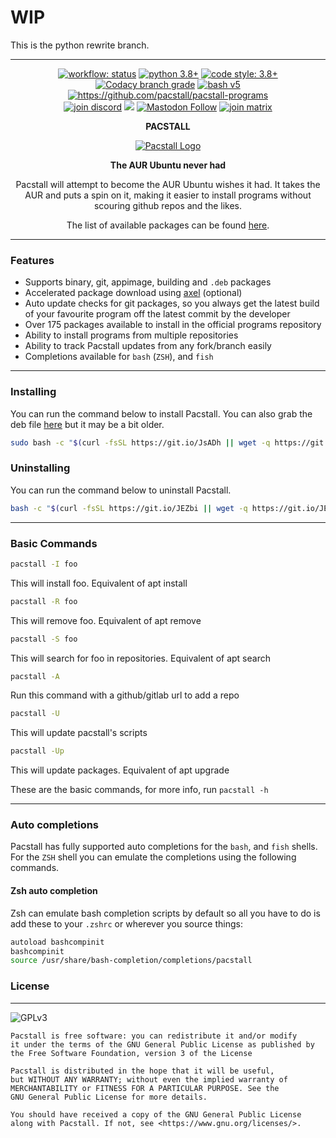 # WIP

This is the python rewrite branch.

---

<p align="center">
  <!-- Programming info -->
  <a href="https://github.com/pacstall/pacstall/actions/workflows/remote-bash.yml"><img alt="workflow: status"src="https://img.shields.io/github/workflow/status/pacstall/pacstall/test%20install%20script?label=test%20install&logo=github&style=flat-square"></a>
  <a href="https://www.python.org/"><img alt="python 3.8+" src="https://img.shields.io/badge/python-3.8%2B-306998?logo=python&logoColor=white&style=flat-square"></a>
  <a href="https://github.com/psf/black"><img alt="code style: 3.8+" src="https://img.shields.io/badge/code%20style-black-black?style=flat-square"/></a>
  <a href="https://www.codacy.com/gh/pacstall/pacstall/dashboard?utm_source=github.com&amp;utm_medium=referral&amp;utm_content=pacstall/pacstall&amp;utm_campaign=Badge_Grade"><img alt="Codacy branch grade" src="https://img.shields.io/codacy/grade/3c7e992f7e464b16919b7d57e524c997/python3-rewrite?logo=codacy&style=flat-square"></a>
  <a href="https://www.gnu.org/software/bash"><img alt="bash v5" src="https://img.shields.io/badge/bash-v5-chateauGreen?logo=gnubash&logoColor=white&style=flat-square"></a>
  <a href="https://github.com/pacstall/pacstall-programs"><img alt="https://github.com/pacstall/pacstall-programs" src="https://img.shields.io/github/commit-activity/m/pacstall/pacstall-programs?style=flat-square&label=user%20repo%20activity"></a><br>
  <!-- Social -->
  <a href="https://discord.gg/yzrjXJV6K8"><img alt="join discord" src="https://img.shields.io/discord/839818021207801878?color=5865F2&label=Discord&logo=discord&logoColor=FFFFFF&style=flat-square"></a>
  <a href="https://reddit.com/r/pacstall"><img src="https://img.shields.io/reddit/subreddit-subscribers/pacstall?label=reddit&color=FF4301&style=flat-square&logo=reddit&logoColor=FFFFFF" loading="lazy"></a>
  <a href="https://social.linux.pizza/web/@pacstall"><img alt="Mastodon Follow" src="https://img.shields.io/mastodon/follow/107278715447740005?color=3088d4&domain=https%3A%2F%2Fsocial.linux.pizza&label=mastodon&logo=mastodon&logoColor=white&style=flat-square" loading="lazy"></a>
  <a href="https://matrix.to/#/#pacstall:matrix.org"><img alt="join matrix" src="https://img.shields.io/matrix/pacstall:matrix.org?color=888888&label=Matrix&logo=Matrix&style=flat-square"></a>

</p>

<p align="center"><b>PACSTALL</b></p>
<p align="center">
<a href="https://github.com/pacstall/pacstall"><img align="center" src="https://pacstall.dev/image/pacstall.svg" alt="Pacstall Logo"></a>
</p>
<p align="center"><b>The AUR Ubuntu never had</b></p>

<p align="center">Pacstall will attempt to become the AUR Ubuntu wishes it had. It takes the AUR and puts a spin on it, making it easier to install programs without scouring github repos and the likes.</p>
<p align="center">The list of available packages can be found <a href="https://github.com/pacstall/pacstall-programs/tree/master/packages">here</a>.</p>
</p>

---

### Features

*  Supports binary, git, appimage, building and `.deb` packages
*  Accelerated package download using [axel](https://github.com/axel-download-accelerator/axel) (optional)
*  Auto update checks for git packages, so you always get the latest build of your favourite program off the latest commit by the developer
*  Over 175 packages available to install in the official programs repository
*  Ability to install programs from multiple repositories
*  Ability to track Pacstall updates from any fork/branch easily
*  Completions available for `bash` (`ZSH`), and `fish`

---

### Installing

You can run the command below to install Pacstall.
You can also grab the deb file [here](https://github.com/pacstall/pacstall/releases/latest) but it may be a bit older.
```bash
sudo bash -c "$(curl -fsSL https://git.io/JsADh || wget -q https://git.io/JsADh -O -)"
```

### Uninstalling

You can run the command below to uninstall Pacstall.
```bash
bash -c "$(curl -fsSL https://git.io/JEZbi || wget -q https://git.io/JEZbi -O -)"
```
---

### Basic Commands
```bash
pacstall -I foo
```
This will install foo. Equivalent of apt install

```bash
pacstall -R foo
```
This will remove foo. Equivalent of apt remove

```bash
pacstall -S foo
```
This will search for foo in repositories. Equivalent of apt search

```bash
pacstall -A
```
Run this command with a github/gitlab url to add a repo

```bash
pacstall -U
```
This will update pacstall's scripts

```bash
pacstall -Up
```

This will update packages. Equivalent of apt upgrade

These are the basic commands, for more info, run `pacstall -h`

---
### Auto completions
Pacstall has fully supported auto completions for the `bash`, and `fish` shells. For the `ZSH` shell you can emulate the completions using the following commands.
#### Zsh auto completion
Zsh can emulate bash completion scripts by default so all you have to do is add these to your `.zshrc` or wherever you source things:
```bash
autoload bashcompinit
bashcompinit
source /usr/share/bash-completion/completions/pacstall
```

### License
---
![GPLv3](https://www.gnu.org/graphics/gplv3-with-text-136x68.png)
```monospace
Pacstall is free software: you can redistribute it and/or modify
it under the terms of the GNU General Public License as published by
the Free Software Foundation, version 3 of the License

Pacstall is distributed in the hope that it will be useful,
but WITHOUT ANY WARRANTY; without even the implied warranty of
MERCHANTABILITY or FITNESS FOR A PARTICULAR PURPOSE. See the
GNU General Public License for more details.

You should have received a copy of the GNU General Public License
along with Pacstall. If not, see <https://www.gnu.org/licenses/>.
```
